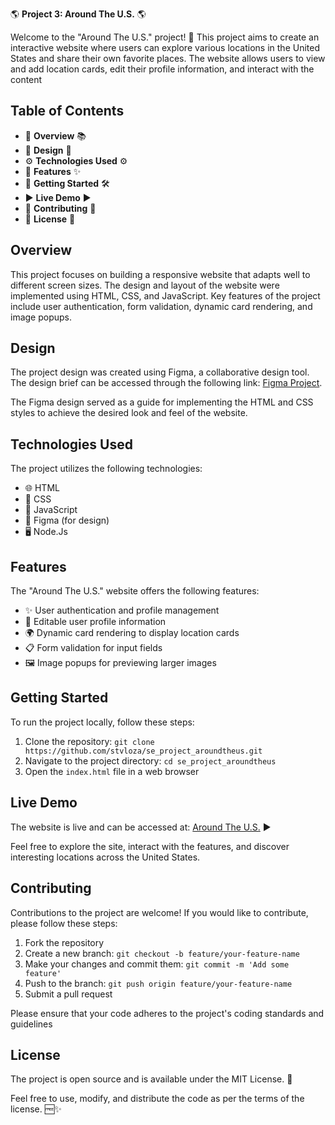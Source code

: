 🌎 **Project 3: Around The U.S.** 🌎

Welcome to the "Around The U.S." project! 🎉 This project aims to create an interactive website where users can explore various locations in the United States and share their own favorite places. The website allows users to view and add location cards, edit their profile information, and interact with the content

## Table of Contents

- 📖 **Overview** 📚
- 🎨 **Design** 🎨
- ⚙️ **Technologies Used** ⚙️
- 🌟 **Features** ✨
- 🚀 **Getting Started** 🛠️
- ▶️ **Live Demo** ▶️
- 🤝 **Contributing** 👥
- 📄 **License** 📜

## Overview

This project focuses on building a responsive website that adapts well to different screen sizes. The design and layout of the website were implemented using HTML, CSS, and JavaScript. Key features of the project include user authentication, form validation, dynamic card rendering, and image popups.

## Design

The project design was created using Figma, a collaborative design tool. The design brief can be accessed through the following link: [Figma Project](https://www.figma.com).

The Figma design served as a guide for implementing the HTML and CSS styles to achieve the desired look and feel of the website.

## Technologies Used

The project utilizes the following technologies:

- 🌐 HTML
- 🎨 CSS
- 🚀 JavaScript
- 🎨 Figma (for design)
- 🖥️ Node.Js

## Features

The "Around The U.S." website offers the following features:

- ✨ User authentication and profile management
- 📝 Editable user profile information
- 🌍 Dynamic card rendering to display location cards
- 📋 Form validation for input fields
- 🖼️ Image popups for previewing larger images

## Getting Started

To run the project locally, follow these steps:

1. Clone the repository: `git clone https://github.com/stvloza/se_project_aroundtheus.git`
2. Navigate to the project directory: `cd se_project_aroundtheus`
3. Open the `index.html` file in a web browser

## Live Demo

The website is live and can be accessed at: [Around The U.S.](https://www.example.com) ▶️

Feel free to explore the site, interact with the features, and discover interesting locations across the United States.

## Contributing

Contributions to the project are welcome! If you would like to contribute, please follow these steps:

1. Fork the repository
2. Create a new branch: `git checkout -b feature/your-feature-name`
3. Make your changes and commit them: `git commit -m 'Add some feature'`
4. Push to the branch: `git push origin feature/your-feature-name`
5. Submit a pull request

Please ensure that your code adheres to the project's coding standards and guidelines

## License

The project is open source and is available under the MIT License. 📄

Feel free to use, modify, and distribute the code as per the terms of the license. 🆓✨
